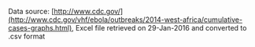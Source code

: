 Data source: [http://www.cdc.gov/](http://www.cdc.gov/vhf/ebola/outbreaks/2014-west-africa/cumulative-cases-graphs.html), Excel file retrieved on 29-Jan-2016 and converted to .csv format
